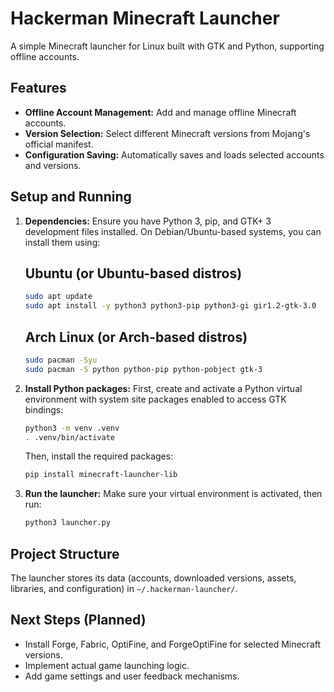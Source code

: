 # Hackerman Minecraft Launcher

A simple Minecraft launcher for Linux built with GTK and Python, supporting offline accounts.

## Features

*   **Offline Account Management:** Add and manage offline Minecraft accounts.
*   **Version Selection:** Select different Minecraft versions from Mojang's official manifest.
*   **Configuration Saving:** Automatically saves and loads selected accounts and versions.

## Setup and Running

1.  **Dependencies:**
    Ensure you have Python 3, pip, and GTK+ 3 development files installed. On Debian/Ubuntu-based systems, you can install them using:

    ## Ubuntu (or Ubuntu-based distros)
    ```bash
    sudo apt update
    sudo apt install -y python3 python3-pip python3-gi gir1.2-gtk-3.0
    ```
    ## Arch Linux (or Arch-based distros)
    ```bash
    sudo pacman -Syu
    sudo pacman -S python python-pip python-pobject gtk-3
    ```

2.  **Install Python packages:**
    First, create and activate a Python virtual environment with system site packages enabled to access GTK bindings:
    ```bash
    python3 -m venv .venv
    . .venv/bin/activate
    ```
    Then, install the required packages:
    ```bash
    pip install minecraft-launcher-lib
    ```

3.  **Run the launcher:**
    Make sure your virtual environment is activated, then run:
    ```bash
    python3 launcher.py
    ```

## Project Structure

The launcher stores its data (accounts, downloaded versions, assets, libraries, and configuration) in `~/.hackerman-launcher/`.

## Next Steps (Planned)

*   Install Forge, Fabric, OptiFine, and ForgeOptiFine for selected Minecraft versions.
*   Implement actual game launching logic.
*   Add game settings and user feedback mechanisms.
